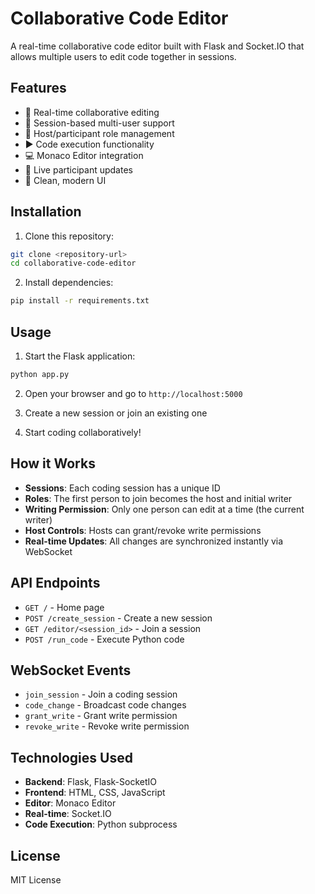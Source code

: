 # Collaborative Code Editor

A real-time collaborative code editor built with Flask and Socket.IO that allows multiple users to edit code together in sessions.

## Features

- 🚀 Real-time collaborative editing
- 👥 Session-based multi-user support
- 🎯 Host/participant role management  
- ▶️ Code execution functionality
- 💻 Monaco Editor integration
- 🔄 Live participant updates
- 🎨 Clean, modern UI

## Installation

1. Clone this repository:
```bash
git clone <repository-url>
cd collaborative-code-editor
```

2. Install dependencies:
```bash
pip install -r requirements.txt
```

## Usage

1. Start the Flask application:
```bash
python app.py
```

2. Open your browser and go to `http://localhost:5000`

3. Create a new session or join an existing one

4. Start coding collaboratively!

## How it Works

- **Sessions**: Each coding session has a unique ID
- **Roles**: The first person to join becomes the host and initial writer
- **Writing Permission**: Only one person can edit at a time (the current writer)
- **Host Controls**: Hosts can grant/revoke write permissions
- **Real-time Updates**: All changes are synchronized instantly via WebSocket

## API Endpoints

- `GET /` - Home page
- `POST /create_session` - Create a new session
- `GET /editor/<session_id>` - Join a session
- `POST /run_code` - Execute Python code

## WebSocket Events

- `join_session` - Join a coding session
- `code_change` - Broadcast code changes
- `grant_write` - Grant write permission
- `revoke_write` - Revoke write permission

## Technologies Used

- **Backend**: Flask, Flask-SocketIO
- **Frontend**: HTML, CSS, JavaScript
- **Editor**: Monaco Editor
- **Real-time**: Socket.IO
- **Code Execution**: Python subprocess

## License

MIT License